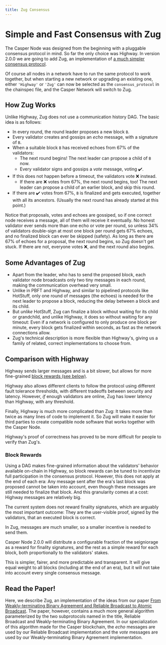 ```yaml
---
title: Zug Consensus
---
```


# Simple and Fast Consensus with Zug

The Casper Node was designed from the beginning with a pluggable consensus protocol in mind. So far the only choice was Highway. In version 2.0.0 we are going to add Zug, an implementation of [a much simpler consensus protocol](https://arxiv.org/abs/2205.06314).

Of course all nodes in a network have to run the same protocol to work together, but when starting a new network or upgrading an existing one, either `'Highway'` or `'Zug'` can now be selected as the `consensus_protocol` in the chainspec file, and the Casper Network will switch to Zug.


## How Zug Works

Unlike Highway, Zug does not use a communication history DAG. The basic idea is as follows:

* In every round, the round leader proposes a new block `B`.
* Every validator creates and gossips an _echo_ message, with a signature of `B`.
* When a suitable block `B` has received echoes from 67% of the validators:
    * The next round begins! The next leader can propose a child of `B` now.
    * Every validator signs and gossips a _vote_ message, voting :heavy_check_mark:.
* If this does not happen before a timeout, the validators vote :x: instead.
    * If there are :x: votes from 67%, the next round begins, too!
      The next leader can propose a child of an earlier block, and skip this round.
* If there are :heavy_check_mark: votes from 67%, `B` is finalized and gets executed, together with all its ancestors. (Usually the next round has already started at this point.)

Notice that proposals, votes and echoes are gossiped, so if one correct node receives a message, all of them will receive it eventually. No honest validator ever sends more than one echo or vote per round, so unless 34% of validators double-sign at most one block per round gets 67% echoes, and no finalized block can ever be skipped (safety). As long as there are 67% of echoes for a proposal, the next round begins, so Zug doesn't get stuck. If there are not, everyone votes :x:, and the next round also begins.


## Some Advantages of Zug

* Apart from the leader, who has to send the proposed block, each validator node broadcasts only two tiny messages in each round, making the communication overhead very small.
* Unlike in PBFT and Highway, and similar to pipelined protocols like HotStuff, only one round of messages (the echoes) is needed for the next leader to propose a block, reducing the delay between a block and its child.
* But _unlike_ HotStuff, Zug can finalize a block without waiting for its child or grandchild, and unlike Highway, it does so without waiting for any timeout: Even if a network is configured to only produce one block per minute, every block gets finalized within seconds, as fast as the network connections allow.
* Zug's technical description is more flexible than Highway's, giving us a family of related, correct implementations to choose from.


## Comparison with Highway

Highway sends larger messages and is a bit slower, but allows for more fine-grained [block rewards (see below)](#Block-Rewards).

Highway also allows different clients to follow the protocol using different fault tolerance thresholds, with different tradeoffs between security and latency. However, _if_ enough validators are online, Zug has lower latency than Highway, with any threshold.

Finally, Highway is much more complicated than Zug: It takes more than twice as many lines of code to implement it. So Zug will make it easier for third parties to create compatible node software that works together with the Casper Node.

Highway's proof of correctness has proved to be more difficult for people to verify than Zug's.


### Block Rewards

Using a DAG makes fine-grained information about the validators' behavior available on-chain in Highway, so block rewards can be tuned to incentivize full participation in the consensus protocol. However, this does not apply at the end of each era: Any message sent after the era's last block was proposed cannot be taken into account, even though these messages are still needed to finalize that block. And this granularity comes at a cost: Highway messages are relatively big.

The current system does not reward finality signatures, which are arguably the most important outcome: They are the user-visible proof, signed by the validators, that an executed block is correct.

In Zug, messages are much smaller, so a smaller incentive is needed to send them.

Casper Node 2.0.0 will distribute a configurable fraction of the seigniorage as a reward for finality signatures, and the rest as a simple reward for each block, both proportionally to the validators' stakes.

This is simpler, fairer, and more predictable and transparent. It will give equal weight to all blocks (including at the end of an era), but it will not take into account every single consensus message.


## Read the Paper!

Here, we describe Zug, an implementation of the ideas from our paper [From Weakly-terminating Binary Agreement and Reliable Broadcast to Atomic Broadcast](https://arxiv.org/abs/2205.06314). The paper, however, contains a much more general algorithm parameterized by the two subprotocols named in the title, Reliable Broadcast and Weakly-terminating Binary Agreement. In our specialization of this algorithm made for the Casper blockchain, the _echo_ messages are used by our Reliable Broadcast implementation and the _vote_ messages are used by our Weakly-terminating Binary Agreement implementation.
